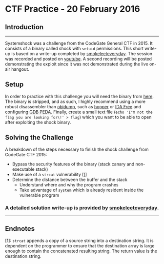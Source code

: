 # CTF Practice - 20 February 2016

## Introduction
----
Systemshock was a challenge from the CodeGate General CTF in 2015. It consists of a binary called shock with ```setuid``` permissions. This short write-up is based on a write-up completed by [smokeleeteveryday](https://github.com/smokeleeteveryday/CTF_WRITEUPS/tree/master/2015/CODEGATE/pwnable/systemshock). The session was recorded and posted on [youtube](https://youtu.be/xBcNWbiVEzk). A second recording will be posted demonstrating the exploit since it was not demonstrated during the live on-air hangout.

## Setup

In order to practice with this challenge you will need the binary from [here](shock). The binary is stripped, and as such, I highly recommend using a more robust disassembler than [objdump](https://sourceware.org/binutils/docs/binutils/objdump.html), such as [hopper](www.hopperapp.com) or [IDA Free](https://www.hex-rays.com/products/ida/support/download_freeware.shtml) and configuring [GDB PEDA](https://raw.githubusercontent.com/tentpegbob/bearded-cyril/master/tool-repo.sh). Finally, create a small text file (```echo 'I"m not the flag you are looking for\!' > flag```) which you want to be able to open after exploiting the shock binary.

## Solving the Challenge

A breakdown of the steps necessary to finish the shock challenge from CodeGate CTF 2015:
* Bypass the security features of the binary (stack canary and non-executable stack)
* Make use of a ```strcat``` vulnerability [\[1\]](#endnote1)
* Determine the distance between the buffer and the stack
    * Understand where and why the program crashes
    * Take advantage of ```system``` which is already resident inside the vulnerable program

### A detailed solution write-up is provided by [smokeleeteveryday](https://github.com/smokeleeteveryday/CTF_WRITEUPS/tree/master/2015/CODEGATE/pwnable/systemshock).


----
## Endnotes
<a name="endnote1">[1]</a>: ```strcat``` appends a copy of a source string into a destination string. It is dependent on the programmer to ensure that the destination array is large enough to contain the concatenated resulting string. The return value is the destination string.
